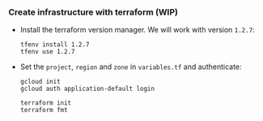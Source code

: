 ### Create infrastructure with terraform (WIP)
  
- Install the terraform version manager. We will work with version `1.2.7`: 
  ```shell
  tfenv install 1.2.7
  tfenv use 1.2.7
  ```

- Set the `project`, `region` and `zone` in `variables.tf` and authenticate:
  ```shell
  gcloud init
  gcloud auth application-default login
  
  terraform init
  terraform fmt
  ```
